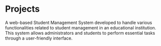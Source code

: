 # Projects
A web-based Student Management System developed to handle various functionalities related to student management in an educational institution. This system allows administrators and students to perform essential tasks through a user-friendly interface.

